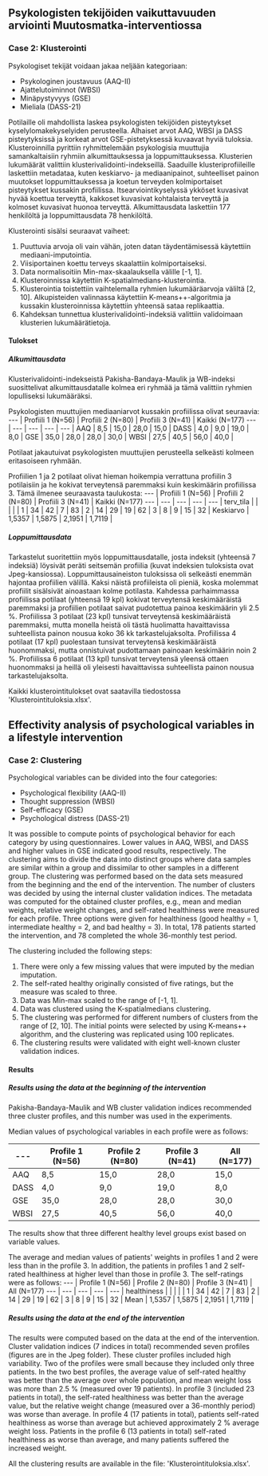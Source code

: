 ## Psykologisten tekijöiden vaikuttavuuden arviointi Muutosmatka-interventiossa
### Case 2: Klusterointi
Psykologiset tekijät voidaan jakaa neljään kategoriaan:
- Psykologinen joustavuus (AAQ-II)
- Ajattelutoiminnot (WBSI)
- Minäpystyvyys (GSE)
- Mieliala (DASS-21)

Potilaille oli mahdollista laskea psykologisten tekijöiden pisteytykset kyselylomakekyselyiden perusteella. Alhaiset arvot AAQ, WBSI ja DASS pisteytyksissä ja korkeat arvot GSE-pistetyksessä kuvaavat hyviä tuloksia. Klusteroinnilla pyrittiin ryhmittelemään psykologisia muuttujia samankaltaisiin ryhmiin alkumittauksessa ja loppumittauksessa. Klusterien lukumäärät valittiin klusterivalidointi-indekseillä. Saaduille klusteriprofiileille laskettiin metadataa, kuten keskiarvo- ja mediaanipainot, suhteelliset painon muutokset loppumittauksessa ja koetun terveyden kolmiportaiset pisteytykset kussakin profiilissa. Itsearviointikyselyssä ykköset kuvasivat hyvää koettua terveyttä, kakkoset kuvasivat kohtalaista terveyttä ja kolmoset kuvasivat huonoa terveyttä. Alkumittausdata laskettiin 177 henkilöltä ja loppumittausdata 78 henkilöltä.  

Klusterointi sisälsi seuraavat vaiheet:
1. Puuttuvia arvoja oli vain vähän, joten datan täydentämisessä käytettiin mediaani-imputointia.
2. Viisiportainen koettu terveys skaalattiin kolmiportaiseksi.
3. Data normalisoitiin Min-max-skaalauksella välille [-1, 1].
4. Klusteroinnissa käytettiin K-spatialmedians-klusterointia.
5. Klusterointia toistettiin vaihtelemalla ryhmien lukumääräarvoja väliltä [2, 10]. Alkupisteiden valinnassa käytettiin K-means++-algoritmia ja kussakin klusteroinnissa käytettiin yhteensä sataa replikaattia. 
6. Kahdeksan tunnettua klusterivalidointi-indeksiä valittiin validoimaan klusterien lukumäärätietoja.   

#### Tulokset

##### Alkumittausdata 

Klusterivalidointi-indekseistä Pakisha-Bandaya-Maulik ja WB-indeksi suosittelivat alkumittausdatalle kolmea eri ryhmää ja tämä valittiin ryhmien lopulliseksi lukumääräksi. 

Psykologisten muuttujien mediaaniarvot kussakin profiilissa olivat seuraavia:
---  | Profiili 1 (N=56)  | Profiili 2 (N=80) | Profiili 3 (N=41) | Kaikki (N=177) 
---  | ---  | ---  | ---  | ---  | 
AAQ  | 8,5  | 15,0  | 28,0  | 15,0  | 
DASS  | 4,0  | 9,0  | 19,0  | 8,0  |
GSE  | 35,0  | 28,0  | 28,0  | 30,0  | 
WBSI  | 27,5  | 40,5  | 56,0  | 40,0  | 

Potilaat jakautuivat psykologisten muuttujien perusteella selkeästi kolmeen eritasoiseen ryhmään. 

Profiilien 1 ja 2 potilaat olivat hieman hoikempia verrattuna profiilin 3 potilaisiin ja he kokivat terveytensä paremmaksi kuin keskimäärin profiilissa 3. Tämä ilmenee seuraavasta taulukosta:
---  | Profiili 1 (N=56)  | Profiili 2 (N=80) | Profiili 3 (N=41) | Kaikki (N=177) 
---  | ---  | ---  | ---  | ---  | 
terv_tila  |  |   |   |   | 
1  | 34  | 42  | 7  | 83  | 
2  | 14  | 29  | 19  | 62  | 
3  | 8  | 9  | 15  | 32  | 
Keskiarvo  | 1,5357  | 1,5875 | 2,1951  | 1,7119  | 

##### Loppumittausdata

Tarkastelut suoritettiin myös loppumittausdatalle, josta indeksit (yhteensä 7 indeksiä) löysivät peräti seitsemän profiilia (kuvat indeksien tuloksista ovat Jpeg-kansiossa). Loppumittausaineiston tuloksissa oli selkeästi enemmän hajontaa profiilien välillä. Kaksi näistä profiileista oli pieniä, koska molemmat profiilit sisälsivät ainoastaan kolme potilasta. Kahdessa parhaimmassa profiilissa potilaat (yhteensä 19 kpl) kokivat terveytensä keskimääräistä paremmaksi ja profiilien potilaat saivat pudotettua painoa keskimäärin yli 2.5 %. Profiilissa 3 potilaat (23 kpl) tunsivat terveytensä keskimääräistä paremmaksi, mutta monella heistä oli tästä huolimatta havaittavissa suhteellista painon nousua koko 36 kk tarkastelujaksolta. Profiilissa 4 potilaat (17 kpl) puolestaan tunsivat terveytensä keskimääräistä huonommaksi, mutta onnistuivat pudottamaan painoaan keskimäärin noin 2 %. Profiilissa 6 potilaat (13 kpl) tunsivat terveytensä yleensä ottaen huonommaksi ja heillä oli yleisesti havaittavissa suhteellista painon nousua tarkastelujaksolta. 

Kaikki klusterointitulokset ovat saatavilla tiedostossa 'Klusterointituloksia.xlsx'.     

## Effectivity analysis of psychological variables in a lifestyle intervention
### Case 2: Clustering

Psychological variables can be divided into the four categories:
- Psychological flexibility (AAQ-II)
- Thought suppression (WBSI)
- Self-efficacy (GSE)
- Psychological distress (DASS-21)

It was possible to compute points of psychological behavior for each category by using questionnaires. Lower values in AAQ, WBSI, and DASS and higher values in GSE indicated good results, respectively. The clustering aims to divide the data into distinct groups where data samples are similar within a group and dissimilar to other samples in a different group. The clustering was performed based on the data sets measured from the beginning and the end of the intervention. The number of clusters was decided by using the internal cluster validation indices. The metadata was computed for the obtained cluster profiles, e.g., mean and median weights, relative weight changes, and self-rated healthiness were measured for each profile. Three options were given for healthiness (good healthy = 1, intermediate healthy = 2, and bad healthy = 3). In total, 178 patients started the intervention, and 78 completed the whole 36-monthly test period.           

The clustering included the following steps:
1. There were only a few missing values that were imputed by the median imputation.
2. The self-rated healthy originally consisted of five ratings, but the measure was scaled to three.
3. Data was Min-max scaled to the range of [-1, 1].
4. Data was clustered using the K-spatialmedians clustering.
5. The clustering was performed for different numbers of clusters from the range of [2, 10]. The initial points were selected by using K-means++ algorithm, and the clustering was replicated using 100 replicates. 
6. The clustering results were validated with eight well-known cluster validation indices.

#### Results

##### Results using the data at the beginning of the intervention  

Pakisha-Bandaya-Maulik and WB cluster validation indices recommended three cluster profiles, and this number was used in the experiments. 

Median values of psychological variables in each profile were as follows:

---  | Profile 1 (N=56)  | Profile 2 (N=80) | Profile 3 (N=41) | All (N=177) 
---  | ---  | ---  | ---  | ---  | 
AAQ  | 8,5  | 15,0  | 28,0  | 15,0  | 
DASS  | 4,0  | 9,0  | 19,0  | 8,0  |
GSE  | 35,0  | 28,0  | 28,0  | 30,0  | 
WBSI  | 27,5  | 40,5  | 56,0  | 40,0  | 

The results show that three different healthy level groups exist based on variable values.

The average and median values of patients' weights in profiles 1 and 2 were less than in the profile 3. In addition, the patients in profiles 1 and 2 self-rated healthiness at higher level than those in profile 3. The self-ratings were as follows:
---  | Profile 1 (N=56)  | Profile 2 (N=80) | Profile 3 (N=41) | All (N=177) 
---  | ---  | ---  | ---  | ---  | 
healthiness  |  |   |   |   | 
1  | 34  | 42  | 7  | 83  | 
2  | 14  | 29  | 19  | 62  | 
3  | 8  | 9  | 15  | 32  | 
Mean  | 1,5357  | 1,5875 | 2,1951  | 1,7119  | 

##### Results using the data at the end of the intervention

The results were computed based on the data at the end of the intervention. Cluster validation indices (7 indices in total) recommended seven profiles (figures are in the Jpeg folder). These cluster profiles included high variability. Two of the profiles were small because they included only three patients. In the two best profiles, the average value of self-rated healthy was better than the average over whole population, and mean weight loss was more than 2.5 % (measured over 19 patients). In profile 3 (included 23 patients in total), the self-rated healthiness was better than the average value, but the relative weight change (measured over a 36-monthly period) was worse than average. In profile 4 (17 patients in total), patients self-rated healthiness as worse than average but achieved approximately 2 % average weight loss. Patients in the profile 6 (13 patients in total) self-rated healthiness as worse than average, and many patients suffered the increased weight. 

All the clustering results are available in the file: 'Klusterointituloksia.xlsx'.

